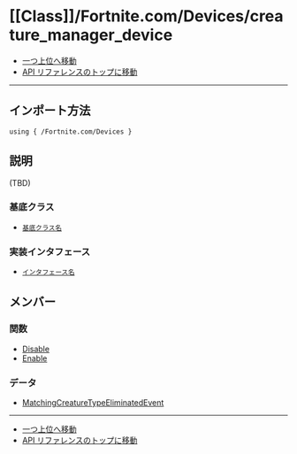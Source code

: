 # [[Class]]/Fortnite.com/Devices/creature_manager_device

- [一つ上位へ移動](../main.md)
- [API リファレンスのトップに移動](../../../main.md)

---

## インポート方法

```verse
using { /Fortnite.com/Devices }
```

## 説明

(TBD)

### 基底クラス

- [`基底クラス名`]()

### 実装インタフェース

- [`インタフェース名`]()

## メンバー

### 関数

- [Disable](./F_Disable/main.md)
- [Enable](./F_Enable/main.md)

### データ

- [MatchingCreatureTypeEliminatedEvent](./D_MatchingCreatureTypeEliminatedEvent/main.md)

---

- [一つ上位へ移動](../main.md)
- [API リファレンスのトップに移動](../../../main.md)
